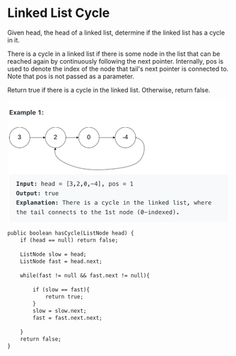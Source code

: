 # Linked List Cycle

Given head, the head of a linked list, determine if the linked list has a cycle in it.

There is a cycle in a linked list if there is some node in the list that can be reached again by continuously following the next pointer. Internally, pos is used to denote the index of the node that tail's next pointer is connected to. Note that pos is not passed as a parameter.

Return true if there is a cycle in the linked list. Otherwise, return false.

![image](image/image9.png)


    public boolean hasCycle(ListNode head) {
        if (head == null) return false;
        
        ListNode slow = head;
        ListNode fast = head.next;
        
        while(fast != null && fast.next != null){
            
            if (slow == fast){
                return true;
            } 
            slow = slow.next;
            fast = fast.next.next;
             
        }
        return false;
    }

